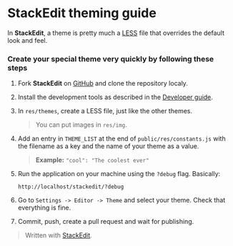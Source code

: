 StackEdit theming guide
=======================

In **StackEdit**, a theme is pretty much a [LESS][1] file that overrides the default look and feel.

### Create your special theme very quickly by following these steps

 1. Fork **StackEdit** on [GitHub][2] and clone the repository localy.

 2. Install the development tools as described in the [Developer guide][3].

 3. In `res/themes`, create a LESS file, just like the other themes.

	> You can put images in `res/img`.

 4. Add an entry in `THEME_LIST` at the end of `public/res/constants.js` with the filename as a key and the name of your theme as a value.

	> **Example:** `"cool": "The coolest ever"`

 5. Run the application on your machine using the `?debug` flag. Basically:
 
        http://localhost/stackedit/?debug
 
 6. Go to `Settings -> Editor -> Theme` and select your theme. Check that everything is fine.

 7. Commit, push, create a pull request and wait for publishing.


> Written with [StackEdit](http://benweet.github.io/stackedit/).


  [1]: http://lesscss.org/
  [2]: https://github.com/benweet/stackedit
  [3]: https://github.com/benweet/stackedit/blob/master/doc/developer-guide.md#getting-started

